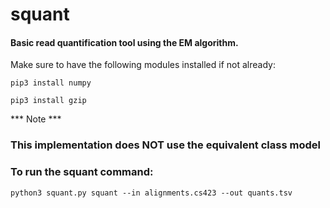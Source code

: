 # squant

#### Basic read quantification tool using the EM algorithm. ####


Make sure to have the following modules installed if not already:

`pip3 install numpy`

`pip3 install gzip`

*** Note *** 
### This implementation does NOT use the equivalent class model ### 

### To run the squant command: ###

`python3 squant.py squant --in alignments.cs423 --out quants.tsv`

